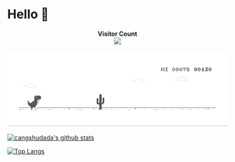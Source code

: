# Hello :wave:

<p align="center"> 
  <span style="font-weight: 700">Visitor Count</span>
  <br>
  <img src="https://profile-counter.glitch.me/cangshudada/count.svg" />
</p>

[![](https://github.com/cangshudada/cangshudada/blob/main/dino.gif)](#)

[![cangshudada's github stats](https://github-readme-stats.vercel.app/api?username=cangshudada&show_icons=true&theme=radical)](https://github.com/cangshudada)

[![Top Langs](https://github-readme-stats.vercel.app/api/top-langs/?username=cangshudada&layout=compact)](https://github.com/cangshudada)

